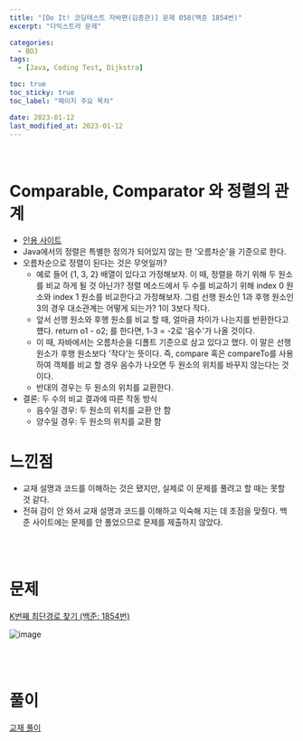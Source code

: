 ```yaml
---
title: "[Do It! 코딩테스트 자바편(김종관)] 문제 058(백준 1854번)"
excerpt: "다익스트라 문제"

categories:
  - BOJ
tags:
  - [Java, Coding Test, Dijkstra]

toc: true
toc_sticky: true
toc_label: "페이지 주요 목차"

date: 2023-01-12
last_modified_at: 2023-01-12
---
```


<br>

# Comparable, Comparator 와 정렬의 관계

- [인용 사이트](https://st-lab.tistory.com/243)
- Java에서의 정렬은 특별한 정의가 되어있지 않는 한 '오름차순'을 기준으로 한다.
- 오름차순으로 정렬이 된다는 것은 무엇일까?
  - 예로 들어 {1, 3, 2} 배열이 있다고 가정해보자. 이 때, 정렬을 하기 위해 두 원소를 비교 하게 될 것 아닌가? 정렬 메소드에서 두 수를 비교하기 위해 index 0 원소와 index 1 원소를 비교한다고 가정해보자. 그럼 선행 원소인 1과 후행 원소인 3의 경우 대소관계는 어떻게 되는가? 1이 3보다 작다.
  - 앞서 선행 원소와 후행 원소를 비교 할 때, 얼마큼 차이가 나는지를 반환한다고 헀다. return o1 - o2; 를 한다면, 1-3 = -2로 '음수'가 나올 것이다.
  - 이 때, 자바에서는 오름차순을 디폴트 기준으로 삼고 있다고 했다. 이 말은 선행 원소가 후행 원소보다 '작다'는 뜻이다. 즉, compare 혹은 compareTo를 사용하여 객체를 비교 할 경우 음수가 나오면 두 원소의 위치를 바꾸지 않는다는 것이다.
  - 반대의 경우는 두 원소의 위치를 교환한다.
- 결론: 두 수의 비교 결과에 따른 작동 방식
  - 음수일 경우: 두 원소의 위치를 교환 안 함
  - 양수일 경우: 두 원소의 위치를 교환 함

# 느낀점

- 교재 설명과 코드를 이해하는 것은 됐지만, 실제로 이 문제를 풀려고 할 때는 못할 것 같다.
- 전혀 감이 안 와서 교재 설명과 코드를 이해하고 익숙해 지는 데 초점을 맞췄다. 백준 사이트에는 문제를 안 풀었으므로 문제를 제출하지 않았다.

<br><br>

# 문제

[K번째 최단경로 찾기 (백준: 1854번)](https://www.acmicpc.net/problem/1854)

![image](https://user-images.githubusercontent.com/112764753/212246915-52df673c-ca62-4fde-95a7-c8f90952b9d2.png)

<br><br>

# 풀이

[교재 풀이](https://github.com/doitcodingtest/java/blob/main/%EA%B7%B8%EB%9E%98%ED%94%84/P1854_K%EB%B2%88%EC%A7%B8%EC%B5%9C%EB%8B%A8%EA%B2%BD%EB%A1%9C%EC%B0%BE%EA%B8%B0.java)
